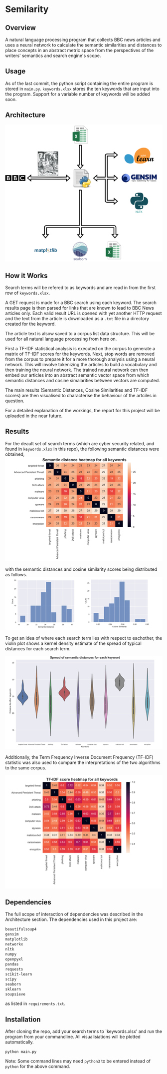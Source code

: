 # Semilarity
## Overview
A natural language processing program that collects BBC news articles and uses a neural network to calculate the semantic similarities and distances to place concepts in an abstract metric space from the perspectives of the writers' semantics and search engine's scope.

## Usage
As of the last commit, the python script containing the entire program is stored in `main.py`.
`keywords.xlsx` stores the ten keywords that are input into the program. Support for a variable number of keywords will be added soon.

## Architecture
![Architecture Schematic for Semilarity](./images/SemilarityArch.png)

## How it Works
Search terms will be refered to as keywords and are read in from the first row of `keywords.xlsx`.  

A GET request is made for a BBC search using each keyword. The search results page is then parsed for links that are known to lead to BBC News articles only. Each valid result URL is opened with yet another HTTP request and the text from the article is downloaded as a `.txt` file in a directory created for the keyword.  

The article text is alsow saved to a corpus list data structure. This will be used for all natural language processing from here on.  


First a TF-IDF statistical analysis is executed on the corpus to generate a matrix of TF-IDF scores for the keywords. Next, stop words are removed from the corpus to prepare it for a more thorough analysis using a neural network. This will involve tokenizing the articles to build a vocabulary and then training the neural network. The trained neural network can then embed our articles into an abstract semantic vector space from which semantic distances and cosine simalarities between vectors are computed.  

The main results (Semantic Distances, Cosine Similarities and TF-IDF scores) are then visualised to characterise the behaviour of the artciles in question.

For a detailed explanation of the workings, the report for this project will be uploaded in the near future.

## Results
For the deault set of search terms (which are cyber security related, and found in `keywords.xlsx` in this repo), the following semantic distances were obtained,  
![Heatmap of Semantic Distances](./images/SemDist_heatmap.png)  

with the semantic distances and cosine similarity scores being distributed as follows.  
![Histogram of Semantic Distances and Cosine Similarities](./images/Sem_histograms.png)  

To get an idea of where each search term lies with respect to eachother, the violin plot shows a kernel density estimate of the spread of typical distances for each search term.  

![Violin plot of distances](./images/SemDist_violin.png)  

Additionally, the Term Frequency Inverse Document Frequency (TF-IDF) statistic was also used to compare the interpretations of the two algorithms to the same corpus.

![Heatmap of TFIDF](./images/TFIDF_heatmap.png)  


## Dependencies
The full scope of interaction of dependencies was described in the Architecture section. The dependencies used in this project are:

```
beautifulsoup4
gensim
matplotlib
networkx
nltk
numpy
openpyxl
pandas
requests
scikit-learn
scipy
seaborn
sklearn
soupsieve
```
as listed in `requirements.txt`.

## Installation
After cloning the repo, add your search terms to `keywords.xlsx' and run the program from your commandline. All visualisiations will be plotted automatically.
```
python main.py
```
Note: Some command lines may need `python3` to be entered instead of `python` for the above command.